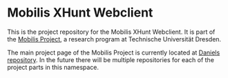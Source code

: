 Mobilis XHunt Webclient
=======================

This is the project repository for the Mobilis XHunt Webclient. It is part of the [Mobilis Project](http://mobilis.inf.tu-dresden.de/), a research program at Technische Universität Dresden.

The main project page of the Mobilis Project is currently located at [Daniels repository](https://github.com/danielschuster/mobilis/wiki). In the future there will be multiple repositories for each of the project parts in this namespace.

